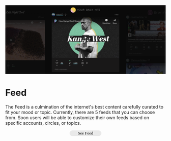 <!-- Banner -->
<div class="banner media">
  <img class=" banner" src="media/feed.png"></img>
</div>

# Feed

The Feed is a culmination of the internet's best content carefully curated to fit your mood or topic.  Currently, there are 5 feeds that you can choose from. Soon users will be able to customize their own feeds based on specific accounts, circles, or topics. <p style="width:100%;text-align:center;">
<a href="https://app.yup.io"><button style="width:20%;border-radius:20px;border-width:0px;background:#e9e9e9;font-family:Nunito;">
See Feed</button></a>
</p>


<style>




}
.center {
  align: center;
  width: 10%;
}
.cont {
  width:100%;
  text-align:center;
}
.toggle:focus {
  outline: none;
}
.rounded-img {
  border-radius:10px;
  box-shadow: 0px 0px 2px 1px #42b983;
  margin: 0px 0px;
}
.tooltip {
  position: relative;
  display: inline-block;
}
.tooltip .tooltiptext {
  visibility: hidden;
  width: 120px;
  background-color: grey;
  opacity:0.9;
  color: #fff;
  text-align: center;
  border-radius: 6px;
  padding: 5px 0;
  position: absolute;
  z-index: 1;
}
.tooltip:hover .tooltiptext {
  visibility: visible;
}
{
  box-sizing: border-box;
}

.column {
  float: left;
  width: 50%;
  padding: 0px;
}

.row:after {
  content: "";
  display: table;
  clear: both;
}
.header1 {
  font-size: 1.8rem;
  font-weight: bold;
  padding: 2rem 0px;
}
.header2 {
  font-size: 1.5rem;
}
</style>
